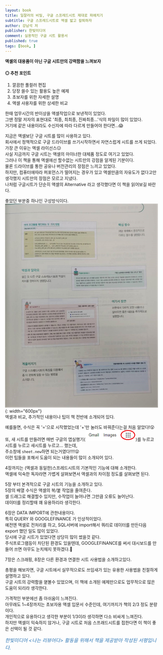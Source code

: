 ```yaml
---
layout: book
title: 일잘러의 비밀, 구글 스프레드시트 제대로 파헤치기
subtitle: 구글 스프레드시트로 엑셀 밟고 칼퇴하자
author: 강남석 저
publisher: 한빛미디어
comment: 실용적인 구글 시트 활용서
published: true
tags: [book, ]
---
```


**액셀의 대용품이 아닌 구글 시트만의 강력함을 느껴보자**

#### ◎ 추천 포인트
1. 깔끔한 풀컬러 편집
2. 당장 쓸수 있는 활용도 높은 예제
3. 초보자를 위한 자세한 설명
4. 액셀 사용자를 위한 상세한 비교

<p></p>

한때 업무시간의 반이상을 액셀작업으로 보낸적이 있었다.  
그땐 정말 저자의 표현대로 '최종, 최최종, 진짜최종...'식의 파일이 많이 있었다.  
거기에 같은 내용이라도 수신자에 따라 다르게 만들어야 한다면...😱  

지금은 액셀보단 구글 시트를 많이 사용하고 있다.  
회사에서 정책적으로 구글 드라이브를 쓰기시작하면서 자연스럽게 시트를 쓰게 되었다.  
가장 큰 이유는 액셀 라이선스😑  
사실 지금까지 구글 시트는 액셀의 마이너한 대체품 정도로 여기고 있었다.  
그러나 이 책을 통해 액셀에선 할수없는 시트만의 강점을 알게된 기분이다.   
물론 드라이브를 통한 공유나 버전관리의 장점은 느끼고 있었다.  
하지만, 컴퓨터에따라 퍼포먼스가 떨어지는 경우가 있고 액셀만큼의 자유도가 없다고만 생각했지 시트만의 장점은 모르고 지냈다.  
나처럼 구글시트가 단순히 액셀의 Alternative 라고 생각했다면 이 책을 읽어보길 바란다.  

좋았던 부분중 하나인 구성방식이다.  
![](../../img/2021-12-10-구글%20스프레드시트%20제대로%20파헤치기/4.jpg){: width="600px"}  
액셀과 비교, 추가적인 내용이나 팁이 책 전반에 소개되어 있다.  

예를들면, 수식은 꼭 '='으로 시작했었는데 '+'만 눌러도 바꿔준다는걸 처음 알았다!😲  
또, 새 시트를 만들려면 매번 구글의 앱실행기(![](../../img/2021-12-10-구글%20스프레드시트%20제대로%20파헤치기/2021-12-10-18-30-22.png))를 누르고 시트를 누르고 새시트를 누르고... 했는데,  
주소창에 `sheet.new`하면 되는거였다!!!!😲  
이런 팁들을 포해서 도움이 되는 내용들이 많이 소개되어 있다.  

4장까지는 (액셀과 동일한)스프레드시트의 기본적인 기능에 대해 소개한다.  
액셀에 익숙한 독자라면 가볍게 살펴보면서 액셀과의 차이점 정도를 살펴보면 된다.  

5장 부터 본격적으로 구글 시트의 기능을 소개하고 있다.  
5장의 배열 수식은 액셀의 복/붙 작업을 줄여준다.  
셀 드래그로 해결할수 있지만, 수작업이 늘어나면 그만큼 오류도 늘어난다.  
데이터를 정리할때 꽤 유용하리라 생각한다.  

6장은 DATA IMPORT에 관한내용이다.  
특히 QUERY 와 GOOGLEFINANCE 가 인상적이었다.  
예전엔 액셀로 전처리를 하고, SQL서버에 import해서 쿼리로 데이터를 만든다음 export 했던 일도 많이 있었다.  
당시에 구글 시트가 있었다면 상당히 많이 썼을것 같다.  
주식프로그램등이 차단된 환경도 있을텐데, GOOGLEFINANCE를 써서 대시보드를 만들어 쓰면 아무도 눈치채지 못하겠다.🤣  

7장은 스크래핑, 8장은 다른 환경과 연결한 시트 사용법을 소개하고있다.  

총평을 해보자면, 구글 시트에서 실무적으로도 쓰임새가 있는 유용한 사용법을 친절하게 설명하고 있다.  
구글 시트의 강력함을 옅볼수 있었으며, 이 책에 소개된 예제만으로도 업무적으로 많은 도움이 되리라 생각한다.  

가격적인 부분에선 좀 아쉬움이 느껴진다.  
아무래도 1~4장까지는 초보자용 액셀 입문서 수준인데, 여기까지가 책의 2/3 정도 분량이다.  
개인적으로 유용하다고 생각한 부분이 1/3이라 생각하면 다소 비싸게 느껴진다.  
하지만 액셀이 익숙하지 않거나, 구글 시트로 처음 스프래드시트를 접한다면 이 책이 좋은 선택이 될 것 같다.   

<p></p>
<p style="color: #337ab7;font-size: medium;"><em>한빛미디어 &lt;나는 리뷰어다&gt; 활동을 위해서 책을 제공받아 작성된 서평입니다.</em></p>
<p></p>
